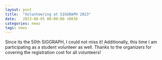 ```yaml
---
layout: post
title:  "Volunteering at SIGGRAPH 2023"
date:   2023-08-05 00:00:00 +0830
categories: news
tags: news
---
```


Since its the 50th SIGGRAPH, I could not miss it! Additionally, this time I am participating as a student volunteer as well. Thanks to the organizers for covering the registration cost for all volunteers!